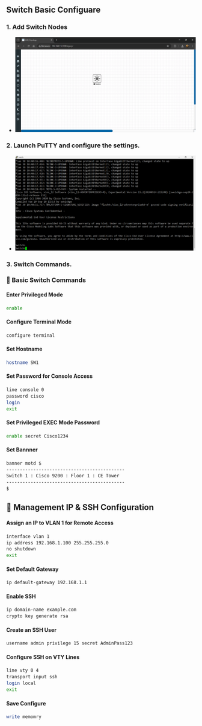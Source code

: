 ## Switch Basic Configuare
### 1. Add Switch Nodes
-  ![add sw](imgs/addSW1.png)

### 2. Launch PuTTY and configure the settings.
- ![putty sw](imgs/puttySW1.png)

### 3. Switch Commands.
### 🔹 Basic Switch Commands
#### Enter Privileged Mode
```bash
enable
```
#### Configure Terminal Mode
```bash
configure terminal
```
#### Set Hostname
```bash
hostname SW1
```
#### Set Password for Console Access
```bash
line console 0
password cisco
login
exit
```
#### Set Privileged EXEC Mode Password
```bash
enable secret Cisco1234
```
#### Set Bannner
```bash
banner motd $
--------------------------------------------
Switch 1 : Cisco 9200 : Floor 1 : CE Tower
--------------------------------------------
$
```

## 🔹 Management IP & SSH Configuration
#### Assign an IP to VLAN 1 for Remote Access
```bash
interface vlan 1
ip address 192.168.1.100 255.255.255.0
no shutdown
exit
```
#### Set Default Gateway
```bash
ip default-gateway 192.168.1.1
```
#### Enable SSH
```bash
ip domain-name example.com
crypto key generate rsa
```
#### Create an SSH User
```bash
username admin privilege 15 secret AdminPass123
```
#### Configure SSH on VTY Lines
```bash
line vty 0 4
transport input ssh
login local
exit
```
#### Save Configure
```bash
write memomry
```

